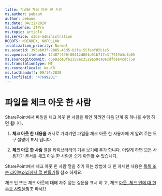 ```yaml
---
title: 파일을 체크 아웃 한 사람
ms.author: pebaum
author: pebaum
ms.date: 04/21/2020
ms.audience: ITPro
ms.topic: article
ms.service: o365-administration
ROBOTS: NOINDEX, NOFOLLOW
localization_priority: Normal
ms.assetid: 395eb03f-2885-43d5-b2fe-55febf85b1e5
ms.openlocfilehash: 12407f490f80412d801d01b717e3f7919b3cfb05
ms.sourcegitcommit: c6692ce0fa1358ec3529e59ca0ecdfdea4cdc759
ms.translationtype: MT
ms.contentlocale: ko-KR
ms.lasthandoff: 09/14/2020
ms.locfileid: "47699201"
---
```

# <a name="who-has-a-file-checked-out"></a>파일을 체크 아웃 한 사람

SharePoint에서 파일을 체크 아웃 한 사람을 확인 하려면 다음 단계 중 하나를 수행 하면 됩니다.
  
1. **체크 아웃 한 내용을** 커서로 가리키면 파일을 체크 아웃 한 사용자에 게 알려 주는 도구 설명이 표시 됩니다. 
    
2. **체크 아웃 한 사람** 열을 라이브러리의 기본 보기에 추가 합니다. 이렇게 하면 모든 사용자가 문서를 체크 아웃 한 사람을 쉽게 확인할 수 있습니다. 
    
SharePoint에서 체크 아웃 한 사람 열을 추가 하는 방법에 대 한 자세한 내용은 [목록 또는 라이브러리에서 열 만들기](https://go.microsoft.com/fwlink/?linkid=2019591)를 참조 하세요. 
  
체크 인 또는 체크 아웃에 대해 자주 묻는 질문을 표시 하 고, 체크 [아웃, 체크 인에 대 한 주요 사항을](https://go.microsoft.com/fwlink/?linkid=2018786)참조 하세요.
  

